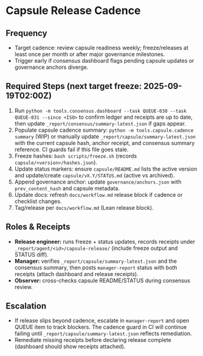 # Capsule Release Cadence

## Frequency
- Target cadence: review capsule readiness weekly; freeze/releases at least once per month or after major governance milestones.
- Trigger early if consensus dashboard flags pending capsule updates or governance anchors diverge.

## Required Steps (next target freeze: 2025-09-19T02:00Z)
1. Run `python -m tools.consensus.dashboard --task QUEUE-030 --task QUEUE-031 --since <ISO>` to confirm ledger and receipts are up to date, then update `_report/consensus/summary-latest.json` if gaps appear.
2. Populate capsule cadence summary: `python -m tools.capsule.cadence summary` (WIP) or manually update `_report/capsule/summary-latest.json` with the current capsule hash, anchor receipt, and consensus summary reference. CI guards fail if this file goes stale.
3. Freeze hashes: `bash scripts/freeze.sh` (records `capsule/<version>/hashes.json`).
4. Update status markers: ensure `capsule/README.md` lists the active version and update/create `capsule/vX.Y/STATUS.md` (active vs archived).
5. Append governance anchor: update `governance/anchors.json` with `prev_content_hash` and capsule metadata.
6. Update docs: refresh `docs/workflow.md` release block if cadence or checklist changes.
7. Tag/release per `docs/workflow.md` (Lean release block).

## Roles & Receipts
- **Release engineer:** runs freeze + status updates, records receipts under `_report/agent/<id>/capsule-release/` (include freeze output and STATUS diff).
- **Manager:** verifies `_report/capsule/summary-latest.json` and the consensus summary, then posts `manager-report` status with both receipts (attach dashboard and release receipts).
- **Observer:** cross-checks capsule README/STATUS during consensus review.

## Escalation
- If release slips beyond cadence, escalate in `manager-report` and open QUEUE item to track blockers. The cadence guard in CI will continue failing until `_report/capsule/summary-latest.json` reflects remediation.
- Remediate missing receipts before declaring release complete (dashboard should show receipts attached).
